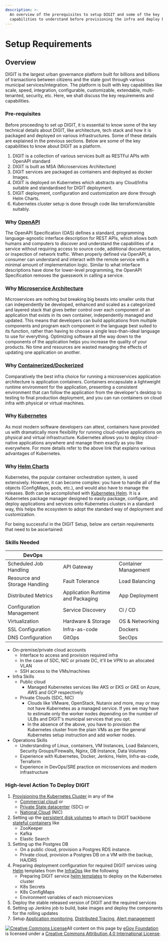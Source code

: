 ```yaml
---
description: >-
  An overview of the prerequisites to setup DIGIT and some of the key
  capabilities to understand before provisioning the infra and deploy DIGIT.
---
```


# Setup Requirements

## Overview

DIGIT is the largest urban governance platform built for billions and billions of transactions between citizens and the state govt through various municipal services/integration. The platform is built with key capabilities like scale, speed, integration, configurable, customizable, extendable, multi-tenanted, security, etc. Here, we shall discuss the key requirements and capabilities.

### Pre-requisites

Before proceeding to set up DIGIT, it is essential to know some of the key technical details about DIGIT, like architecture, tech stack and how it is packaged and deployed on various infrastructures. Some of these details are explained in the previous sections. Below are some of the key capabilities to know about DIGIT as a platform.

1. DIGIT is a collection of various services built as RESTFul APIs with OpenAPI standard
2. DIGIT is built as MSA (Microservices Architecture)
3. DIGIT services are packaged as containers and deployed as docker Images.
4. DIGIT is deployed on Kubernetes which abstracts any Cloud/Infra suitable and standardised for DIGIT deployment.
5. DIGIT deployment, configuration and customization are done through Helm Charts.
6. Kubernetes cluster setup is done through code like terraform/ansible suitably.

### Why [OpenAPI](https://medium.com/@ratrosy/building-apis-with-openapi-ac3c24e33ee3)

The OpenAPI Specification (OAS) defines a standard, programming language-agnostic interface description for REST APIs, which allows both humans and computers to discover and understand the capabilities of a service without requiring access to source code, additional documentation, or inspection of network traffic. When properly defined via OpenAPI, a consumer can understand and interact with the remote service with a minimal amount of implementation logic. Similar to what interface descriptions have done for lower-level programming, the OpenAPI Specification removes the guesswork in calling a service.

### Why [Microservice Architecture](https://medium.com/hashmapinc/the-what-why-and-how-of-a-microservices-architecture-4179579423a9)

Microservices are nothing but breaking big beasts into smaller units that can independently be developed, enhanced and scaled as a categorized and layered stack that gives better control over each component of an application that exists in its own container, independently managed and updated. This means that developers can build applications from multiple components and program each component in the language best suited to its function, rather than having to choose a single less-than-ideal language to use for everything. Optimizing software all the way down to the components of the application helps you increase the quality of your products. No time and resources are wasted managing the effects of updating one application on another.

### Why [Containerized/Dockerized](https://medium.com/@pablo.iorio/container-based-architecture-i-iii-technical-advantages-7176195456c5)

Comparatively the best infra choice for running a microservices application architecture is application containers. Containers encapsulate a lightweight runtime environment for the application, presenting a consistent environment that can follow the application from the developer's desktop to testing to final production deployment, and you can run containers on cloud infra with physical or virtual machines.

### Why [Kubernetes](why-kubernetes-for-digit.md)

As most modern software developers can attest, containers have provided us with dramatically more flexibility for running cloud-native applications on physical and virtual infrastructure. Kubernetes allows you to deploy cloud-native applications anywhere and manage them exactly as you like everywhere. For more details refer to the above link that explains various advantages of Kubernetes.

### Why [Helm Charts](https://medium.com/@technospace/an-introduction-to-helm-charts-41be1544370c)

Kubernetes, the popular container orchestration system, is used extensively. However, it can become complex: you have to handle all of the objects (ConfigMaps, pods, etc.), and would also have to manage the releases. Both can be accomplished with [Kubernetes Helm](https://platform9.com/resource/kubernetes-helm-why-it-matters/). It is a Kubernetes package manager designed to easily package, configure, and deploy applications and services onto Kubernetes clusters in a standard way, this helps the ecosystem to adopt the standard way of deployment and customization.

For being successful in the DIGIT Setup, below are certain requirements that need to be ascertained:

### Skills Needed

| DevOps                        |                                   |                      |
| ----------------------------- | --------------------------------- | -------------------- |
| Scheduled Job Handling        | API Gateway                       | Container Management |
| Resource and Storage Handling | Fault Tolerance                   | Load Balancing       |
| Distributed Metrics           | Application Runtime and Packaging | App Deployment       |
| Configuration Management      | Service Discovery                 | CI / CD              |
| Virtualization                | Hardware & Storage                | OS & Networking      |
| SSL Configuration             | Infra-as-code                     | Dockers              |
| DNS Configuration             | GitOps                            | SecOps               |

* On-premise/private cloud accounts
  * Interface to access and provision required infra
  * In the case of SDC, NIC or private DC, it'll be VPN to an allocated VLAN
  * SSH access to the VMs/machines
* Infra Skills
  * Public cloud
    * Managed Kubernetes services like AKS or EKS or GKE on Azure, AWS and GCP respectively
  * Private Clouds (SDC, NIC)
    * Clouds like VMware, OpenStack, Nutanix and more, may or may not have Kubernetes as a managed service. If yes we may have to estimate only the worker nodes depending on the number of ULBs and DIGIT's municipal services that you opt.
    * In the absence of the above, you have to provision the Kubernetes cluster from the plain VMs as per the general Kubernetes setup instruction and add worker nodes.
* Operations Skills
  * Understanding of Linux, containers, VM Instances, Load Balancers, Security Groups/Firewalls, Nginx, DB Instance, Data Volumes
  * Experience with Kubernetes, Docker, Jenkins, Helm, Infra-as-code, Terraform
  * Experience in DevOps/SRE practice on microservices and modern infrastructure

### High-level Action To Deploy DIGIT

1. [Provisioning the Kubernetes Cluster](https://medium.com/better-programming/build-your-own-multi-node-kubernetes-cluster-with-monitoring-346a7e2ef6e2) in any of the
   * [Commercial cloud](https://learn.hashicorp.com/terraform?track=kubernetes#kubernetes) or
   * [Private State datacenter](https://medium.com/faun/10-useful-kubernetes-tools-ddffa62089cc) (SDC) or
   * [National Cloud](https://cloud.gov.in/services.php) (NIC)
2. Setting up the [persistent disk volumes](https://medium.com/asl19-developers/create-readwritemany-persistentvolumeclaims-on-your-kubernetes-cluster-3a8db51f98e3) to attach to DIGIT backbone [stateful containers](https://medium.com/swlh/stupid-simple-kubernetes-persistent-volumes-explained-by-examples-29f8fec08c4) like
   * ZooKeeper
   * Kafka
   * Elastic Search
3. Setting up the Postgres DB
   * On a public cloud, provision a Postgres RDS instance.
   * Private cloud, provision a Postgres DB on a VM with the backup, HA/DRS
4. Preparing deployment configuration for required DIGIT services using [Helm](https://medium.com/better-programming/docker-kubernetes-and-helm-4b5a5a87bc8f) templates from the [InfraOps](https://github.com/egovernments/Train-InfraOps) like the following
   * Preparing DIGIT service [helm templates](https://medium.com/ingeniouslysimple/deploying-kubernetes-applications-with-helm-81c9c931f9d3) to deploy on the Kubernetes cluster
   * K8s Secrets
   * K8s ConfigMaps
   * Environment variables of each microservices
5. Deploy the stable released version of DIGIT and the required services
6. Setting up Jenkins job to build, bake images and deploy the components for the rolling updates
7. Setup [Application monitoring](https://medium.com/@Alibaba\_Cloud/system-monitoring-using-prometheus-and-grafana-8007d3aaf400), [Distributed Tracing](https://medium.com/velotio-perspectives/a-comprehensive-tutorial-to-implementing-opentracing-with-jaeger-a01752e1a8ce), [Alert management](https://medium.com/@abhishekbhardwaj510/alertmanager-integration-in-prometheus-197e03bfabdf)

[![Creative Commons License](https://i.creativecommons.org/l/by/4.0/80x15.png)​](http://creativecommons.org/licenses/by/4.0/)All content on this page by [eGov Foundation](https://egov.org.in/) is licensed under a [Creative Commons Attribution 4.0 International License](http://creativecommons.org/licenses/by/4.0/).
